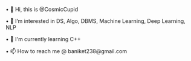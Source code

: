 <p>• 👋 Hi, this is @CosmicCupid</p>
<p>• 🔭 I’m interested in DS, Algo, DBMS, Machine Learning, Deep Learning, NLP</p>
<p>• 🤖 I'm currently learning C++</p>
<p>• 📫 How to reach me @ baniket238@gmail.com</p>
